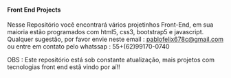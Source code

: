 #### Front End Projects #####

  Nesse Repositório você encontrará vários projetinhos Front-End, em sua maioria estão programados com html5, css3, bootstrap5 e javascript.
 Qualquer sugestão, por favor envie neste email : pablofelix678c@gmail.com ou entre em contato pelo whatssap : 55+(62)99170-0740


OBS : Este repositório está sob constante atualização, mais projetos com tecnologias front end estã vindo por aí!!
